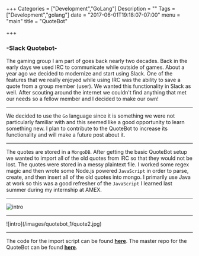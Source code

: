 +++
Categories = ["Development","GoLang"]
Description = ""
Tags = ["Development","golang"]
date = "2017-06-01T19:18:07-07:00"
menu = "main"
title = "QuoteBot"

+++

### -Slack Quotebot-

The gaming group I am part of goes back nearly two decades. Back in the early days we used IRC to communicate while outside of games. About a year ago we decided to modernize and start using Slack. One of the features that we really enjoyed while using IRC was the ability to save a quote from a group member (user). We wanted this functionality in Slack as well. After scouting around the internet we couldn't find anything that met our needs so a fellow member and I decided to make our own! 
<hr>

We decided to use the `Go` language since it is something we were not particularly familiar with and this seemed like a good opportunity to learn something new. I plan to contribute to the QuoteBot to increase its functionality and will make a future post about it. 
<hr>

The quotes are stored in a `MongoDB`. After getting the basic QuoteBot setup we wanted to import all of the old quotes from IRC so that they would not be lost. The quotes were stored in a messy plaintext file. I worked some regex magic and then wrote some Node.js powered `JavaScript` in order to parse, create, and then insert all of the old quotes into mongo. I primarily use Java at work so this was a good refresher of the `JavaScript` I learned last summer during my internship at AMEX.  
<hr>

![intro](/images/quotebot_1/quote1.jpg)
<hr>
![intro](/images/quotebot_1/quote2.jpg)
<hr>

The code for the import script can be found **[here](https://github.com/HansHovanitz/Import-Stuff)**.
The master repo for the QuoteBot can be found **[here](https://github.com/Mosherr/slack-quotebot)**.

